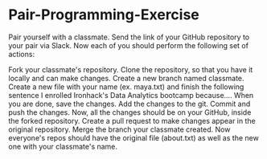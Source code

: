 # Pair-Programming-Exercise


Pair yourself with a classmate. Send the link of your GitHub repository to your pair via Slack. Now each of you should perform the following set of actions:

Fork your classmate's repository.
Clone the repository, so that you have it locally and can make changes.
Create a new branch named classmate.
Create a new file with your name (ex. maya.txt) and finish the following sentence I enrolled Ironhack's Data Analytics bootcamp because.... When you are done, save the changes.
Add the changes to the git.
Commit and push the changes. Now, all the changes should be on your GitHub, inside the forked repository.
Create a pull request to make changes appear in the original repository.
Merge the branch your classmate created. Now everyone's repos should have the original file (about.txt) as well as the new one with your classmate's name.
